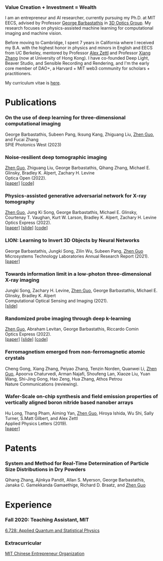 ### **Value Creation + Investment = Wealth**

I am an entrepreneur and AI researcher, currently pursuing my Ph.D. at MIT EECS, advised by Professor [George Barbastathis](https://meche.mit.edu/people/faculty/gbarb@mit.edu) in [3D Optics Group](http://optics.mit.edu/). My research focuses on physics-assisted machine learning for computational imaging and machine vision.

Before moving to Cambridge, I spent 7 years in California where I received my B.A. with the highest honor in physics and minors in English and EECS from UC Berkeley, mentored by Professor [Alex Zettl](https://www.ocf.berkeley.edu/~jode/) and Professor [Xiang Zhang](https://xlab.hku.hk/) (now at University of Hong Kong). I have co-founded Deep Light, Beaver Studio, and Sensible Recording and Rendering, and I'm the early core member of DAO+, a Harvard + MIT web3 community for scholars + practitioners. 

My curriculum vitae is [here](./misc/CV_zguo.pdf).

# Publications

### **On the use of deep learning for three-dimensional computational imaging**
George Barbastathis, Subeen Pang, Iksung Kang, Zhiguang Liu, <ins>Zhen Guo</ins>, and Fucai Zhang   
SPIE Photonics West (2023)

### **Noise-resilient deep tomographic imaging**
<ins>Zhen Guo</ins>, Zhiguang Liu, George Barbastathis, Qihang Zhang, Michael E. Glinsky, Bradley K. Alpert, Zachary H. Levine  
Optica Open (2022).   
[[paper]](https://preprints.opticaopen.org/articles/preprint/Noise-resilient_deep_tomographic_imaging/21931557) [[code]](https://github.com/zguo0525/Noise-resilience-deep-reconstruction-for-X-ray-Tomography)

### **Physics-assisted generative adversarial network for X-ray tomography**
<ins>Zhen Guo</ins>,  Jung Ki Song, George Barbastathis, Michael E. Glinsky, Courtenay T. Vaughan, Kurt W. Larson, Bradley K. Alpert, Zachary H. Levine   
Optics Express (2022).  
[[paper]](./papers/PGAN.pdf) [[slide]](./slides/PGAN.pdf) [[code]](https://github.com/zguo0525/Physics-assisted-Generative-Adversarial-Network-for-X-Ray-Tomography)

### **LION: Learning to Invert 3D Objects by Neural Networks**
George Barbastathis, Jungki Song, Zilin Wu, Subeen Pang, <ins>Zhen Guo</ins>  
Microsystems Technology Laboratories Annual Research Report (2021).  
[[paper]](./papers/lion.pdf)

### **Towards information limit in a low-photon three-dimensional X-ray imaging**
Jungki Song, Zachary H. Levine, <ins>Zhen Guo</ins>, George Barbastathis, Michael E. Glinsky, Bradley K. Alpert   
Computational Optical Sensing and Imaging (2021).  
[[slide]](./slides/limit.pdf)

### **Randomized probe imaging through deep k-learning**
<ins>Zhen Guo</ins>,  Abraham Levitan, George Barbastathis, Riccardo Comin  
Optics Express (2022).  
[[paper]](./papers/RPI.pdf) [[slide]](./slides/RQE.pdf) [[code]](https://github.com/zguo0525/Randomized-probe-imaging-through-deep-k-learning)

### **Ferromagnetism emerged from non-ferromagnetic atomic crystals**
Cheng Gong, Xiang Zhang, Peiyao Zhang, Tenzin Norden, Quanwei Li, <ins>Zhen Guo</ins>, Apoorva Chaturvedi, Arman Najafi, Shoufeng Lan, Xiaoze Liu, Yuan Wang, Shi-Jing Gong, Hao Zeng, Hua Zhang, Athos Petrou  
Nature Communications (reviewing).

### **Wafer-Scale on-chip synthesis and field emission properties of vertically aligned boron nitride based nanober arrays**
Hu Long, Thang Pham, Aiming Yan, <ins>Zhen Guo</ins>, Hiroya Ishida, Wu Shi, Sally Turner, S.Matt Gilbert, and Alex Zettl   
Applied Physics Letters (2019).   
[[paper]](./papers/wafer.pdf)

# Patents
### **System and Method for Real-Time Determination of Particle Size Distributions in Dry Powders**   
Qihang Zhang, Ajinkya Pandit, Allan S. Myerson, George Barbastathis, Janaka C. Gamekkanda Gamaethige, Richard D. Braatz, and <ins>Zhen Guo</ins>

# Experience

### Fall 2020: **Teaching Assistant, MIT**
[6.728: Applied Quantum and Statistical Physics](https://ocw.mit.edu/courses/6-728-applied-quantum-and-statistical-physics-fall-2006/)

### Extracurricular

[MIT Chinese Entrepreneur Organization](https://www.chinese-entrepreneurs.mit.edu/)
